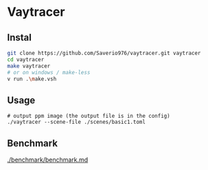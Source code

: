 # Vaytracer

## Instal

```bash
git clone https://github.com/Saverio976/vaytracer.git vaytracer
cd vaytracer
make vaytracer
# or on windows / make-less
v run .\make.vsh
```

## Usage

```
# output ppm image (the output file is in the config)
./vaytracer --scene-file ./scenes/basic1.toml
```

## Benchmark

[./benchmark/benchmark.md](./benchmark/benchmark.md)
